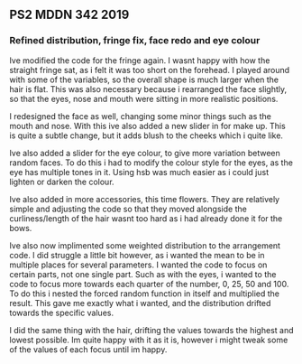 ## PS2 MDDN 342 2019

### Refined distribution, fringe fix, face redo and eye colour

Ive modified the code for the fringe again. I wasnt happy with how the straight fringe sat, as i felt it was too short on the forehead. I played around with some of the variables, so the overall shape is much larger when the hair is flat. This was also necessary because i rearranged the face slightly, so that the eyes, nose and mouth were sitting in more realistic positions. 

I redesigned the face as well, changing some minor things such as the mouth and nose. With this ive also added a new slider in for make up. This is quite a subtle change, but it adds blush to the cheeks which i quite like. 

Ive also added a slider for the eye colour, to give more variation between random faces. To do this i had to modify the colour style for the eyes, as the eye has multiple tones in it. Using hsb was much easier as i could just lighten or darken the colour. 

Ive also added in more accessories, this time flowers. They are relatively simple and adjusting the code so that they moved alongside the curliness/length of the hair wasnt too hard as i had already done it for the bows. 

Ive also now implimented some weighted distribution to the arrangement code. I did struggle a little bit however, as i wanted the mean to be in multiple places for several parameters. I wanted the code to focus on certain parts, not one single part. Such as with the eyes, i wanted to the code to focus more towards each quarter of the number, 0, 25, 50 and 100. To do this i nested the forced random function in itself and multiplied the result. This gave me exactly what i wanted, and the distribution drifted towards the specific values. 

I did the same thing with the hair, drifting the values towards the highest and lowest possible. Im quite happy with it as it is, however i might tweak some of the values of each focus until im happy. 